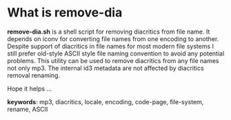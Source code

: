 # What is remove-dia
**remove-dia.sh** is a shell script for removing diacritics from file name. It depends on iconv for converting file
 names from one encoding to another. Despite support of diacritics in file names for most modern file systems I still
 prefer old-style ASCII style file naming convention to avoid any potential problems. This utility can be used to remove
 diacritics from any file names not only mp3. The internal id3 metadata are not affected by diacritics removal renaming.
 

Hope it helps ...


**keywords**: mp3, diacritics, locale, encoding, code-page, file-system, rename, ASCII

